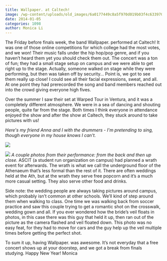 ```yaml
---
title: Wallpaper. at Caltech!
image: /wp-content/uploads/old_images/6a0177449c8a5f970d019b03f4c633970d-pi.jpg
date: 2014-01-05
categories: 1098
author: Monica Li
---
```


The Friday before finals week, the band Wallpaper. performed at Caltech! It was one of those online competitions for which college had the most votes, and we won! Their music falls under the hip hop/pop genre, and if you haven’t heard them yet you should check them out. The concert was a ton of fun; they had a small stage setup on campus and we were able to get right up to the stage. Actually, someone walked on stage while they were performing, but then was taken off by security… Point is, we got to see them really up close! I could see all their facial expressions, sweat, and all. At one point they had prerecorded the song and band members reached out into the crowd giving everyone high fives.

Over the summer I saw their set at Warped Tour in Ventura, and it was a completely different atmosphere. We were in a sea of dancing and shouting people, quite far from the stage. Both times I think everyone in attendance enjoyed the show and after the show at Caltech, they stuck around to take pictures with us!

*Here's my friend Anna and I with the drummers - I'm pretending to sing, though everyone in my house knows I can't.*


![](/old_images/6a0177449c8a5f970d01a3fb684460970b-pi.jpg)


![](/old_images/6a0177449c8a5f970d019b03f4c834970d-pi.jpg)
*A couple photos from their performance: from the back and then up close.*
ASCIT (a student run organization on campus) had planned a wrath event for afterwards. The wrath is what we call the underground floor of the Athenaeum that’s less formal than the rest of it. There are often weddings held at the Ath, but at the wrath they serve free popcorn and it’s a much more casual setting. They also serve other food and drinks.

Side note: the wedding people are always taking pictures around campus, which probably isn’t common at other schools. We’ll kind of step around them when walking to class. One time we was walking back from soccer practice and saw this couple trying to get a romantic shot on the crosswalk, wedding gown and all. If you ever wondered how the bride’s veil floats in photos, in this case there was this guy that held it up, then ran out of the picture as the camera flashed and veil floated down. This photo was no easy feat, for they had to move for cars and the guy help up the veil multiple times before getting the perfect shot.

To sum it up, having Wallpaper. was awesome. It’s not everyday that a free concert shows up at your doorstep, and we got a break from finals studying. Happy New Year!
Monica
